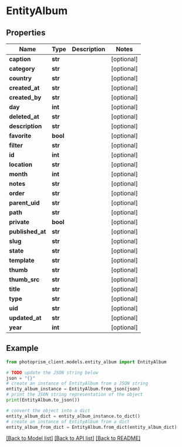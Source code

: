 # EntityAlbum


## Properties

Name | Type | Description | Notes
------------ | ------------- | ------------- | -------------
**caption** | **str** |  | [optional]
**category** | **str** |  | [optional]
**country** | **str** |  | [optional]
**created_at** | **str** |  | [optional]
**created_by** | **str** |  | [optional]
**day** | **int** |  | [optional]
**deleted_at** | **str** |  | [optional]
**description** | **str** |  | [optional]
**favorite** | **bool** |  | [optional]
**filter** | **str** |  | [optional]
**id** | **int** |  | [optional]
**location** | **str** |  | [optional]
**month** | **int** |  | [optional]
**notes** | **str** |  | [optional]
**order** | **str** |  | [optional]
**parent_uid** | **str** |  | [optional]
**path** | **str** |  | [optional]
**private** | **bool** |  | [optional]
**published_at** | **str** |  | [optional]
**slug** | **str** |  | [optional]
**state** | **str** |  | [optional]
**template** | **str** |  | [optional]
**thumb** | **str** |  | [optional]
**thumb_src** | **str** |  | [optional]
**title** | **str** |  | [optional]
**type** | **str** |  | [optional]
**uid** | **str** |  | [optional]
**updated_at** | **str** |  | [optional]
**year** | **int** |  | [optional]

## Example

```python
from photoprism_client.models.entity_album import EntityAlbum

# TODO update the JSON string below
json = "{}"
# create an instance of EntityAlbum from a JSON string
entity_album_instance = EntityAlbum.from_json(json)
# print the JSON string representation of the object
print(EntityAlbum.to_json())

# convert the object into a dict
entity_album_dict = entity_album_instance.to_dict()
# create an instance of EntityAlbum from a dict
entity_album_from_dict = EntityAlbum.from_dict(entity_album_dict)
```
[[Back to Model list]](../README.md#documentation-for-models) [[Back to API list]](../README.md#documentation-for-api-endpoints) [[Back to README]](../README.md)


